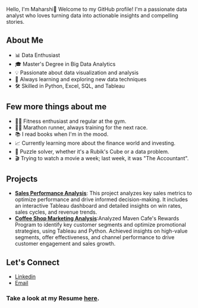 Hello, I'm Maharshi👋
Welcome to my GitHub profile! I'm a passionate data analyst who loves turning data into actionable insights and compelling stories.

## About Me
- 📊 Data Enthusiast
- 🎓 Master's Degree in Big Data Analytics
- 💡 Passionate about data visualization and analysis
- 🌱 Always learning and exploring new data techniques
- 🛠 Skilled in Python, Excel, SQL, and Tableau


## Few more things about me
- 🏋️‍♂️ Fitness enthusiast and regular at the gym.
- 🏃‍♂️ Marathon runner, always training for the next race.
- 📚 I read books when I'm in the mood.
- 📈 Currently learning more about the finance world and investing.
- 🧩 Puzzle solver, whether it's a Rubik's Cube or a data problem.
- 🎬 Trying to watch a movie a week; last week, it was "The Accountant".


## Projects
- **[Sales Performance Analysis](https://github.com/Maharshi-joshi/Sales-Performance-Analysis)**: This project analyzes key sales metrics to optimize performance and drive informed decision-making. It includes an interactive Tableau dashboard and detailed insights on win rates, sales cycles, and revenue trends.
- **[Coffee Shop Marketing Analysis](https://github.com/Maharshi-joshi/Coffee-Shop-Marketing-Analysis)**:Analyzed Maven Cafe's Rewards Program to identify key customer segments and optimize promotional strategies, using Tableau and Python. Achieved insights on high-value segments, offer effectiveness, and channel performance to drive customer engagement and sales growth.


## Let's Connect
- [Linkedin](https://www.linkedin.com/in/maharshi-joshi-01/)
- [Email](mailto:maharshi.04@outlook.com)

### Take a look at my Resume [here](https://github.com/Maharshi-joshi/Resume/blob/main/ResumeDA.pdf).
